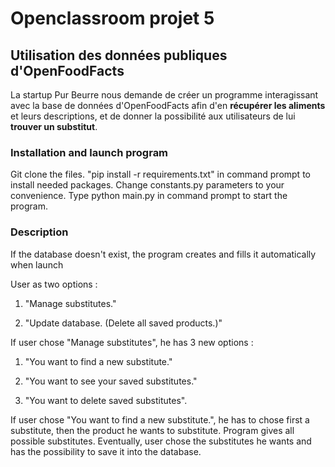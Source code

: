 # Openclassroom projet 5
## Utilisation des données publiques d'OpenFoodFacts

La startup Pur Beurre nous demande de créer un programme interagissant avec la base de données d'OpenFoodFacts afin d'en __récupérer les aliments__ et leurs descriptions, et de donner la possibilité aux utilisateurs de lui __trouver un substitut__.


### Installation and launch program
Git clone the files.
"pip install -r requirements.txt" in command prompt to install needed packages.
Change constants.py parameters to your convenience.
Type python main.py in command prompt to start the program.


### Description
If the database doesn't exist, the program creates and fills it automatically when launch

User as two options :
  1. "Manage substitutes."

  2. "Update database. (Delete all saved products.)"

If user chose "Manage substitutes", he has 3 new options :
  1. "You want to find a new substitute."

  2. "You want to see your saved substitutes."

  3. "You want to delete saved substitutes".

If user chose "You want to find a new substitute.", he has to chose first a substitute, then the product he wants to substitute.
Program gives all possible substitutes.
Eventually, user chose the substitutes he wants and has the possibility to save it into the database.
